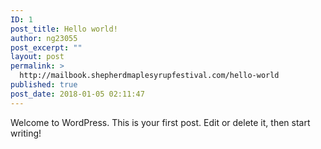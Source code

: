 ```yaml
---
ID: 1
post_title: Hello world!
author: ng23055
post_excerpt: ""
layout: post
permalink: >
  http://mailbook.shepherdmaplesyrupfestival.com/hello-world
published: true
post_date: 2018-01-05 02:11:47
---
```

Welcome to WordPress. This is your first post. Edit or delete it, then start writing!